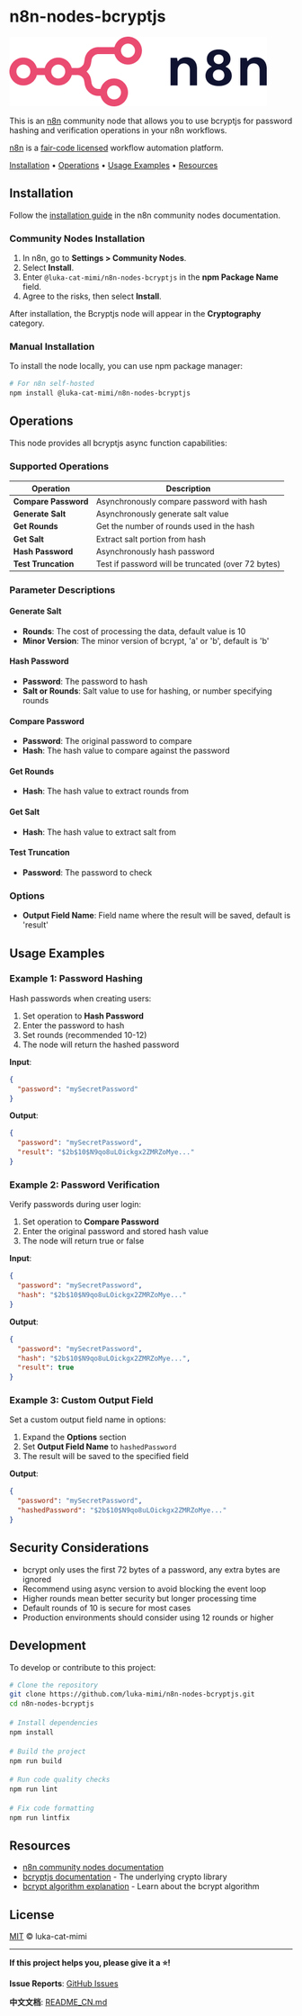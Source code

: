 # n8n-nodes-bcryptjs

![n8n.io - Workflow Automation](https://raw.githubusercontent.com/n8n-io/n8n/master/assets/n8n-logo.png)

This is an [n8n](https://n8n.io/) community node that allows you to use bcryptjs for password hashing and verification operations in your n8n workflows.

[n8n](https://n8n.io/) is a [fair-code licensed](https://docs.n8n.io/reference/license/) workflow automation platform.

[Installation](#installation) • [Operations](#operations) • [Usage Examples](#usage-examples) • [Resources](#resources)

## Installation

Follow the [installation guide](https://docs.n8n.io/integrations/community-nodes/installation/) in the n8n community nodes documentation.

### Community Nodes Installation

1. In n8n, go to **Settings > Community Nodes**.
2. Select **Install**.
3. Enter `@luka-cat-mimi/n8n-nodes-bcryptjs` in the **npm Package Name** field.
4. Agree to the risks, then select **Install**.

After installation, the Bcryptjs node will appear in the **Cryptography** category.

### Manual Installation

To install the node locally, you can use npm package manager:

```bash
# For n8n self-hosted
npm install @luka-cat-mimi/n8n-nodes-bcryptjs
```

## Operations

This node provides all bcryptjs async function capabilities:

### Supported Operations

| Operation | Description |
|-----------|-------------|
| **Compare Password** | Asynchronously compare password with hash |
| **Generate Salt** | Asynchronously generate salt value |
| **Get Rounds** | Get the number of rounds used in the hash |
| **Get Salt** | Extract salt portion from hash |
| **Hash Password** | Asynchronously hash password |
| **Test Truncation** | Test if password will be truncated (over 72 bytes) |

### Parameter Descriptions

#### Generate Salt
- **Rounds**: The cost of processing the data, default value is 10
- **Minor Version**: The minor version of bcrypt, 'a' or 'b', default is 'b'

#### Hash Password
- **Password**: The password to hash
- **Salt or Rounds**: Salt value to use for hashing, or number specifying rounds

#### Compare Password
- **Password**: The original password to compare
- **Hash**: The hash value to compare against the password

#### Get Rounds
- **Hash**: The hash value to extract rounds from

#### Get Salt
- **Hash**: The hash value to extract salt from

#### Test Truncation
- **Password**: The password to check

### Options

- **Output Field Name**: Field name where the result will be saved, default is 'result'

## Usage Examples

### Example 1: Password Hashing

Hash passwords when creating users:

1. Set operation to **Hash Password**
2. Enter the password to hash
3. Set rounds (recommended 10-12)
4. The node will return the hashed password

**Input**:
```json
{
  "password": "mySecretPassword"
}
```

**Output**:
```json
{
  "password": "mySecretPassword",
  "result": "$2b$10$N9qo8uLOickgx2ZMRZoMye..."
}
```

### Example 2: Password Verification

Verify passwords during user login:

1. Set operation to **Compare Password**
2. Enter the original password and stored hash value
3. The node will return true or false

**Input**:
```json
{
  "password": "mySecretPassword",
  "hash": "$2b$10$N9qo8uLOickgx2ZMRZoMye..."
}
```

**Output**:
```json
{
  "password": "mySecretPassword",
  "hash": "$2b$10$N9qo8uLOickgx2ZMRZoMye...",
  "result": true
}
```

### Example 3: Custom Output Field

Set a custom output field name in options:

1. Expand the **Options** section
2. Set **Output Field Name** to `hashedPassword`
3. The result will be saved to the specified field

**Output**:
```json
{
  "password": "mySecretPassword",
  "hashedPassword": "$2b$10$N9qo8uLOickgx2ZMRZoMye..."
}
```

## Security Considerations

- bcrypt only uses the first 72 bytes of a password, any extra bytes are ignored
- Recommend using async version to avoid blocking the event loop
- Higher rounds mean better security but longer processing time
- Default rounds of 10 is secure for most cases
- Production environments should consider using 12 rounds or higher

## Development

To develop or contribute to this project:

```bash
# Clone the repository
git clone https://github.com/luka-mimi/n8n-nodes-bcryptjs.git
cd n8n-nodes-bcryptjs

# Install dependencies
npm install

# Build the project
npm run build

# Run code quality checks
npm run lint

# Fix code formatting
npm run lintfix
```

## Resources

- [n8n community nodes documentation](https://docs.n8n.io/integrations/#community-nodes)
- [bcryptjs documentation](https://github.com/dcodeIO/bcrypt.js) - The underlying crypto library
- [bcrypt algorithm explanation](https://en.wikipedia.org/wiki/Bcrypt) - Learn about the bcrypt algorithm

## License

[MIT](LICENSE.md) © luka-cat-mimi

---

**If this project helps you, please give it a ⭐️!**

**Issue Reports**: [GitHub Issues](https://github.com/luka-mimi/n8n-nodes-bcryptjs/issues)

**中文文档**: [README_CN.md](README_CN.md)
